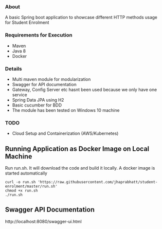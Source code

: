 ### About
A basic Spring boot application to showcase different HTTP methods usage for Student Enrolment

### Requirements for Execution

- Maven
- Java 8
- Docker

### Details
- Multi maven module for modularization 
- Swagger for API documentation
- Gateway, Config Server etc hasnt been used because we only have one service
- Spring Data JPA using H2
- Basic cucumber for BDD
- The module has been tested on Windows 10 machine

### TODO
- Cloud Setup and Containerization (AWS/Kubernetes)

## Running Application as Docker Image on Local Machine
Run run.sh. It will download the code and build it locally. A docker image is started automatically

```shell script
curl -o run.sh 'https://raw.githubusercontent.com/jhaprabhatt/student-enrolment/master/run.sh'
chmod +x run.sh
./run.sh
```

## Swagger API Documentation

http://localhost:8080/swagger-ui.html


